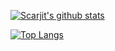 [![Scarjit's github stats](https://github-readme-stats.vercel.app/api?username=Scarjit&count_private=true&theme=midnight-purple&show_icons=true&hide_title=true)](https://github.com/anuraghazra/github-readme-stats)

[![Top Langs](https://github-readme-stats.vercel.app/api/top-langs/?username=Scarjit&layout=compact&count_private=false&theme=midnight-purple&langs_count=10)](https://github.com/anuraghazra/github-readme-stats)
<!--
**Scarjit/Scarjit** is a ✨ _special_ ✨ repository because its `README.md` (this file) appears on your GitHub profile.
